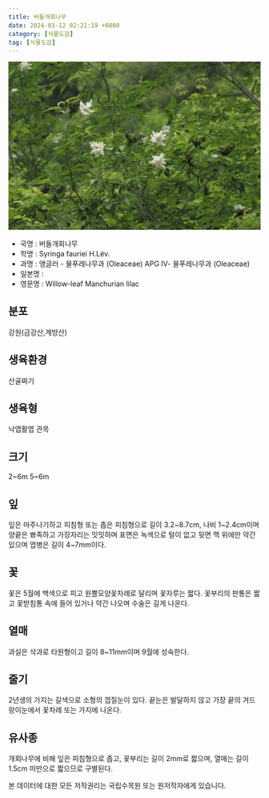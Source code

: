 ```yaml
---
title: 버들개회나무
date: 2024-03-12 02:21:19 +0800
category: [식물도감]
tag: [식물도감]
---
```




![버들개회나무](/assets/img/fileUpload/plants/basic/Oleaceae/Syringa/9400/9400_1_th2.jpg)
- 국명 : 버들개회나무
- 학명 : Syringa fauriei H.Lév.
- 과명 : 앵글러 - 물푸레나무과 (Oleaceae) APG Ⅳ- 물푸레나무과 (Oleaceae)
- 일본명 : 
- 영문명 : Willow-leaf Manchurian lilac


## 분포
강원(금강산,계방산)
## 생육환경
산골짜기
## 생육형
낙엽활엽 관목
## 크기
2~6m
5~6m
## 잎
잎은 마주나기하고 피침형 또는 좁은 피침형으로 길이 3.2~8.7cm, 나비 1~2.4cm이며 양끝은 뾰족하고 가장자리는 밋밋하며 표면은 녹색으로 털이 없고 뒷면 맥 위에만 약간 있으며 엽병은 길이 4~7mm이다.
## 꽃
꽃은 5월에 백색으로 피고 원뿔모양꽃차례로 달리며 꽃자루는 짧다. 꽃부리의 판통은 짧고 꽃받침통 속에 들어 있거나 약간 나오며 수술은 길게 나온다.
## 열매
과실은 삭과로 타원형이고 길이 8~11mm이며 9월에 성숙한다.
## 줄기
2년생의 가지는 갈색으로 소형의 껍질눈이 있다. 끝눈은 발달하지 않고 가장 끝의 겨드랑이눈에서 꽃차례 또는 가지에 나온다.
## 유사종
개회나무에 비해 잎은 피침형으로 좁고, 꽃부리는 길이 2mm로 짧으며, 열매는 길이 1.5cm 미만으로 짧으므로 구별된다.






본 데이터에 대한 모든 저작권리는 국립수목원 또는 원저작자에게 있습니다.
